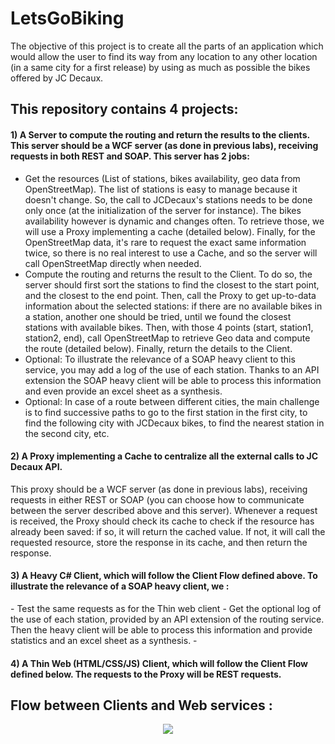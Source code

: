 # LetsGoBiking
The objective of this project is to create all the parts of an application which would allow the user to find its way from any location to any other location (in a same city for a first release) by using as much as possible the bikes offered by JC Decaux.


## This repository contains 4 projects:
<h4 align="left">1) A Server to compute the routing and return the results to the clients. This server should be a WCF server (as done in previous labs), receiving requests in both REST and SOAP. This server has 2 jobs:</h4>

   -  Get the resources (List of stations, bikes availability, geo data from OpenStreetMap). The list of stations is easy to manage because it doesn't change. So, the call to JCDecaux's stations needs to be done only once (at the initialization of the server for instance). The bikes availability however is dynamic and changes often. To retrieve those, we will use a Proxy implementing a cache (detailed below). Finally, for the OpenStreetMap data, it's rare to request the exact same information twice, so there is no real interest to use a Cache, and so the server will call OpenStreetMap directly when needed.
  -   Compute the routing and returns the result to the Client. To do so, the server should first sort the stations to find the closest to the start point, and the closest to the end point. Then, call the Proxy to get up-to-data information about the selected stations: if there are no available bikes in a station, another one should be tried, until we found the closest stations with available bikes. Then, with those 4 points (start, station1, station2, end), call OpenStreetMap to retrieve Geo data and compute the route (detailed below). Finally, return the details to the Client. 
  -   Optional: To illustrate the relevance of a SOAP heavy client to this service, you may add a log of the use of each station. Thanks to an API extension the SOAP heavy client will be able to process this information and even provide an excel sheet as a synthesis.
  -   Optional: In case of a route between different cities, the main challenge is to find successive paths to go to the first station in the first city, to find the following city with JCDecaux bikes, to find the nearest station in the second city, etc. 

<h4 align="left">2) A Proxy implementing a Cache to centralize all the external calls to JC Decaux API.</h4>
    This proxy should be a WCF server (as done in previous labs), receiving requests in either REST or SOAP (you can choose how to communicate between the server described above and this server).
Whenever a request is received, the Proxy should check its cache to check if the resource has already been saved: if so, it will return the cached value. If not, it will call the requested resource, store the response in its cache, and then return the response.


<h4 align="left">3) A Heavy C# Client, which will follow the Client Flow defined above.  To illustrate the relevance of a SOAP heavy client, we : </h4>
  - Test the same requests as for the Thin web client 
  - Get the optional log of the use of each station, provided by an API extension of the routing service. Then the heavy client will be able to process this information and provide statistics and an excel sheet as a synthesis.
  - 
<h4 align="left">4) A Thin Web (HTML/CSS/JS) Client, which will follow the Client Flow defined below. The requests to the Proxy will be REST requests.</h4>


## Flow between Clients and Web services :
<p align="center">
    <img src="https://user-images.githubusercontent.com/54988059/164542067-44ff7b9f-c15c-4bf2-8921-1eaa4caad655.png"/>
</p>
